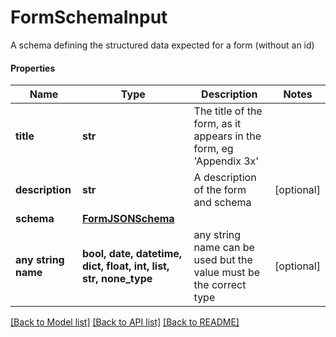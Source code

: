 # FormSchemaInput

A schema defining the structured data expected for a form (without an id)

#### Properties
Name | Type | Description | Notes
------------ | ------------- | ------------- | -------------
**title** | **str** | The title of the form, as it appears in the form, eg &#x27;Appendix 3x&#x27; | 
**description** | **str** | A description of the form and schema | [optional] 
**schema** | [**FormJSONSchema**](FormJSONSchema.md) |  | 
**any string name** | **bool, date, datetime, dict, float, int, list, str, none_type** | any string name can be used but the value must be the correct type | [optional]

[[Back to Model list]](../README.md#documentation-for-models) [[Back to API list]](../README.md#documentation-for-api-endpoints) [[Back to README]](../README.md)

